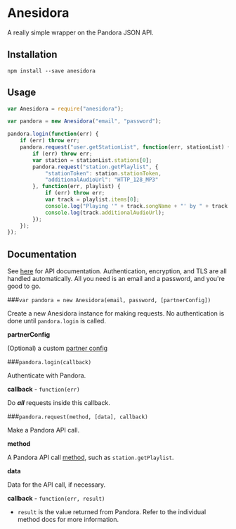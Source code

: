 Anesidora
=========

A really simple wrapper on the Pandora JSON API.

## Installation

`npm install --save anesidora`

## Usage

```javascript
var Anesidora = require("anesidora");

var pandora = new Anesidora("email", "password");

pandora.login(function(err) {
    if (err) throw err;
    pandora.request("user.getStationList", function(err, stationList) {
        if (err) throw err;
        var station = stationList.stations[0];
        pandora.request("station.getPlaylist", {
            "stationToken": station.stationToken,
            "additionalAudioUrl": "HTTP_128_MP3"
        }, function(err, playlist) {
            if (err) throw err;
            var track = playlist.items[0];
            console.log("Playing '" + track.songName + "' by " + track.artistName);
            console.log(track.additionalAudioUrl);
        });
    });
});
```

## Documentation

See [here](http://6xq.net/pandora-apidoc/json/) for API documentation.
Authentication, encryption, and TLS are all handled automatically.
All you need is an email and a password, and you're good to go.

###`var pandora = new Anesidora(email, password, [partnerConfig])`

Create a new Anesidora instance for making requests.
No authentication is done until `pandora.login` is called.

**partnerConfig**

(Optional) a custom [partner config](http://6xq.net/pandora-apidoc/json/partners/#partners)

###`pandora.login(callback)`

Authenticate with Pandora.

**callback** - `function(err)`

Do ***all*** requests inside this callback.

###`pandora.request(method, [data], callback)`

Make a Pandora API call.

**method**

A Pandora API call [method](http://6xq.net/pandora-apidoc/json/methods/), such as `station.getPlaylist`.

**data**

Data for the API call, if necessary.

**callback** - `function(err, result)`

- `result` is the value returned from Pandora.  Refer to the individual method docs for more information.

